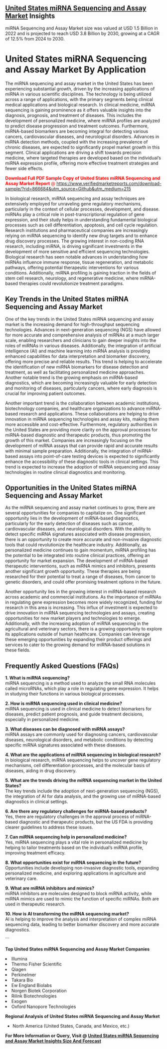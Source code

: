 <h2><a href="https://www.verifiedmarketreports.com/download-sample/?rid=866684&amp;utm_source=Github&amp;utm_medium=215" target="_blank">United States miRNA Sequencing and Assay Market</a> Insights</h2><p>miRNA Sequencing and Assay Market size was valued at USD 1.5 Billion in 2022 and is projected to reach USD 3.8 Billion by 2030, growing at a CAGR of 12.5% from 2024 to 2030.</p><p><h1>United States miRNA Sequencing and Assay Market By Application</h1><p>The miRNA sequencing and assay market in the United States has been experiencing substantial growth, driven by the increasing applications of miRNA in various scientific disciplines. The technology is being utilized across a range of applications, with the primary segments being clinical medical applications and biological research. In clinical medicine, miRNA sequencing is gaining prominence as it offers valuable insights into the diagnosis, prognosis, and treatment of diseases. This includes the development of personalized medicine, where miRNA profiles are analyzed to predict disease progression and treatment outcomes. Furthermore, miRNA-based biomarkers are becoming integral for detecting various cancers, cardiovascular diseases, and neurological disorders. Advances in miRNA detection methods, coupled with the increasing prevalence of chronic diseases, are expected to significantly propel market growth in this segment. Clinical applications are driving a shift towards precision medicine, where targeted therapies are developed based on the individual’s miRNA expression profile, offering more effective treatment strategies and fewer side effects. <p><span class=""><span style="color: #ff0000;"><strong>Download Full PDF Sample Copy of United States miRNA Sequencing and Assay Market Report</strong> @ </span><a href="https://www.verifiedmarketreports.com/download-sample/?rid=866684&amp;utm_source=Github&amp;utm_medium=215" target="_blank">https://www.verifiedmarketreports.com/download-sample/?rid=866684&amp;utm_source=Github&amp;utm_medium=215</a></span></p>In biological research, miRNA sequencing and assay techniques are extensively employed for unraveling gene regulatory mechanisms, particularly in the context of cellular processes, development, and disease. miRNAs play a critical role in post-transcriptional regulation of gene expression, and their study helps in understanding fundamental biological processes such as cell differentiation, apoptosis, and cell cycle regulation. Research institutions and pharmaceutical companies are increasingly relying on miRNA sequencing to identify new drug targets and to enhance drug discovery processes. The growing interest in non-coding RNA research, including miRNA, is driving significant investments in the development of more sensitive and efficient sequencing technologies. Biological research has seen notable advances in understanding how miRNAs influence immune response, tissue regeneration, and metabolic pathways, offering potential therapeutic interventions for various conditions. Additionally, miRNA profiling is gaining traction in the fields of stem cell research, neurology, and regenerative medicine, where miRNA-based therapies could revolutionize treatment paradigms.<h2>Key Trends in the United States miRNA Sequencing and Assay Market</h2><p>One of the key trends in the United States miRNA sequencing and assay market is the increasing demand for high-throughput sequencing technologies. Advances in next-generation sequencing (NGS) have allowed for more accurate and comprehensive analysis of miRNAs at a much larger scale, enabling researchers and clinicians to gain deeper insights into the roles of miRNAs in various diseases. Additionally, the integration of artificial intelligence (AI) and machine learning into miRNA analysis is providing enhanced capabilities for data interpretation and biomarker discovery, offering more precise and reliable results. This trend is helping to accelerate the identification of new miRNA biomarkers for disease detection and treatment, as well as facilitating personalized medicine approaches. Another notable trend is the growing emphasis on miRNA-based diagnostics, which are becoming increasingly valuable for early detection and monitoring of diseases, particularly cancers, where early diagnosis is crucial for improving patient outcomes.<p>Another important trend is the collaboration between academic institutions, biotechnology companies, and healthcare organizations to advance miRNA-based research and applications. These collaborations are helping to drive innovation in miRNA sequencing technologies and assay kits, making them more accessible and cost-effective. Furthermore, regulatory authorities in the United States are providing more clarity on the approval processes for miRNA-based diagnostic and therapeutic products, thus promoting the growth of this market. Companies are increasingly focusing on the development of miRNA assays that can provide rapid and accurate results with minimal sample preparation. Additionally, the integration of miRNA-based assays into point-of-care testing devices is expected to significantly enhance the accessibility of these diagnostic tools in clinical settings. This trend is expected to increase the adoption of miRNA sequencing and assay technologies in routine clinical diagnostics and monitoring.<h2>Opportunities in the United States miRNA Sequencing and Assay Market</h2><p>As the miRNA sequencing and assay market continues to grow, there are several opportunities for companies to capitalize on. One significant opportunity lies in the development of miRNA-based diagnostics, particularly for the early detection of diseases such as cancer, cardiovascular diseases, and neurological disorders. With the ability to detect specific miRNA signatures associated with disease progression, there is an opportunity to create more accurate and non-invasive diagnostic tools that could revolutionize the healthcare industry. Additionally, as personalized medicine continues to gain momentum, miRNA profiling has the potential to be integrated into routine clinical practices, offering an opportunity for market expansion. The development of miRNA-based therapeutic interventions, such as miRNA mimics and inhibitors, presents another significant growth opportunity. These therapies are being researched for their potential to treat a range of diseases, from cancer to genetic disorders, and could offer promising treatment options in the future.<p>Another opportunity lies in the growing interest in miRNA-based research across academic and commercial institutions. As the importance of miRNAs in regulating gene expression becomes more widely recognized, funding for research in this area is increasing. This influx of investment is expected to drive innovation in miRNA sequencing technologies and assays, creating opportunities for new market players and technologies to emerge. Additionally, with the increasing adoption of miRNA sequencing in the agricultural and veterinary sectors, there is a growing opportunity to explore its applications outside of human healthcare. Companies can leverage these emerging opportunities by expanding their product offerings and services to cater to the growing demand for miRNA-based solutions in these fields.<h2>Frequently Asked Questions (FAQs)</h2><p><strong>1. What is miRNA sequencing?</strong><br>miRNA sequencing is a method used to analyze the small RNA molecules called microRNAs, which play a role in regulating gene expression. It helps in studying their functions in various biological processes.</p><p><strong>2. How is miRNA sequencing used in clinical medicine?</strong><br>miRNA sequencing is used in clinical medicine to detect biomarkers for diseases, predict patient prognosis, and guide treatment decisions, especially in personalized medicine.</p><p><strong>3. What diseases can be diagnosed with miRNA assays?</strong><br>miRNA assays are commonly used for diagnosing cancers, cardiovascular diseases, neurological disorders, and metabolic conditions by detecting specific miRNA signatures associated with these diseases.</p><p><strong>4. What are the applications of miRNA sequencing in biological research?</strong><br>In biological research, miRNA sequencing helps to uncover gene regulatory mechanisms, cell differentiation processes, and the molecular basis of diseases, aiding in drug discovery.</p><p><strong>5. What are the trends driving the miRNA sequencing market in the United States?</strong><br>The key trends include the adoption of next-generation sequencing (NGS), the integration of AI for data analysis, and the growing use of miRNA-based diagnostics in clinical settings.</p><p><strong>6. Are there any regulatory challenges for miRNA-based products?</strong><br>Yes, there are regulatory challenges in the approval process of miRNA-based diagnostic and therapeutic products, but the US FDA is providing clearer guidelines to address these issues.</p><p><strong>7. Can miRNA sequencing help in personalized medicine?</strong><br>Yes, miRNA sequencing plays a vital role in personalized medicine by helping to tailor treatments based on the individual’s miRNA profile, improving treatment efficacy.</p><p><strong>8. What opportunities exist for miRNA sequencing in the future?</strong><br>Opportunities include developing non-invasive diagnostic tools, expanding personalized medicine, and exploring applications in agriculture and veterinary care.</p><p><strong>9. What are miRNA inhibitors and mimics?</strong><br>miRNA inhibitors are molecules designed to block miRNA activity, while miRNA mimics are used to mimic the function of specific miRNAs. Both are used in therapeutic research.</p><p><strong>10. How is AI transforming the miRNA sequencing market?</strong><br>AI is helping to improve the analysis and interpretation of complex miRNA sequencing data, leading to better biomarker discovery and more accurate diagnostics.</p>```</p><p><strong>Top United States miRNA Sequencing and Assay Market Companies</strong></p><div data-test-id=""><p><li>Illumina</li><li> Thermo Fisher Scientific</li><li> Qiagen</li><li> Perkinelmer</li><li> Takara Bio</li><li> Ew England Biolabs</li><li> Norgen Biotek Corporation</li><li> Rilink Biotechnologies</li><li> Exogen</li><li> Oxford Nanopore Technologies</li></p><div><strong>Regional Analysis of&nbsp;United States miRNA Sequencing and Assay Market</strong></div><ul><li dir="ltr"><p dir="ltr">North America&nbsp;(United States, Canada, and Mexico, etc.)</p></li></ul><p><strong>For More Information or Query, Visit @&nbsp;</strong><strong><a href="https://www.verifiedmarketreports.com/product/mirna-sequencing-and-assay-market/?utm_source=Github&amp;utm_medium=215" target="_blank">United States miRNA Sequencing and Assay Market Insights Size And Forecast</a></strong></p></div>
